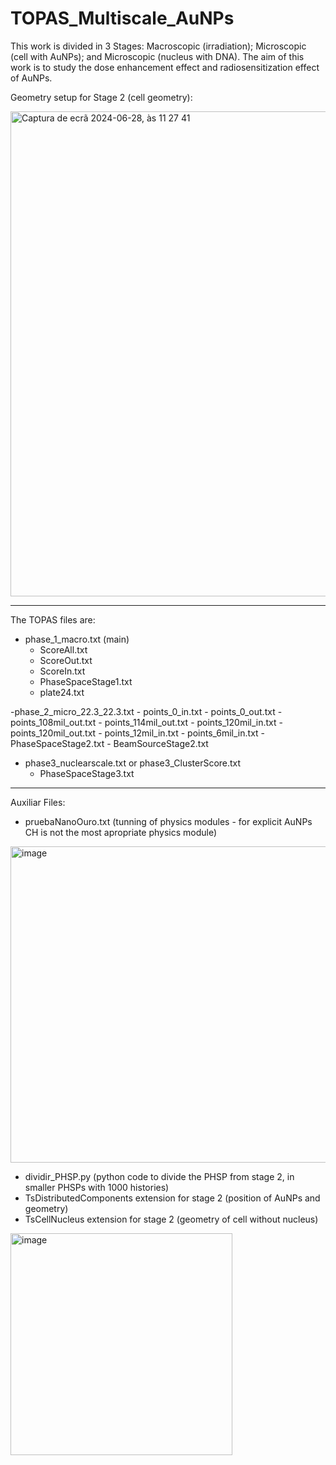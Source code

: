 # TOPAS_Multiscale_AuNPs

This work is divided in 3 Stages: Macroscopic (irradiation); Microscopic (cell with AuNPs); and Microscopic (nucleus with DNA). The aim of this work is to study the dose enhancement effect and radiosensitization effect of AuNPs.

Geometry setup for Stage 2 (cell geometry):

<img width="776" alt="Captura de ecrã 2024-06-28, às 11 27 41" src="https://github.com/InesGS-hub/TOPAS_Multiscale_AuNPs/assets/174004445/80f3a521-4f94-4609-a9a6-7f6b478f0b0b">

___________________________________________________________________________________________________________________
The TOPAS files are: 
  - phase_1_macro.txt (main)
      - ScoreAll.txt
      - ScoreOut.txt
      - ScoreIn.txt
      - PhaseSpaceStage1.txt
      - plate24.txt
  
  -phase_2_micro_22.3_22.3.txt
      - points_0_in.txt
      - points_0_out.txt
      - points_108mil_out.txt
      - points_114mil_out.txt
      - points_120mil_in.txt
      - points_120mil_out.txt
      - points_12mil_in.txt
      - points_6mil_in.txt
      - PhaseSpaceStage2.txt
      - BeamSourceStage2.txt

  - phase3_nuclearscale.txt or phase3_ClusterScore.txt
      - PhaseSpaceStage3.txt
___________________________________________________________________________________________________________________
Auxiliar Files:
  - pruebaNanoOuro.txt (tunning of physics modules - for explicit AuNPs CH is not the most apropriate physics module)

 <img width="506" alt="image" src="https://github.com/InesGS-hub/TOPAS_Multiscale_AuNPs/assets/174004445/af0afb9e-111b-46ee-a17d-99e14eefd59c">
   
  - dividir_PHSP.py (python code to divide the PHSP from stage 2, in smaller PHSPs with 1000 histories)
  - TsDistributedComponents extension for stage 2 (position of AuNPs and geometry)
  - TsCellNucleus extension for stage 2 (geometry of cell without nucleus)

<img width="355" alt="image" src="https://github.com/InesGS-hub/TOPAS_Multiscale_AuNPs/assets/174004445/25fd821f-6015-4b9e-8e3d-dc5339c5427e">


    
